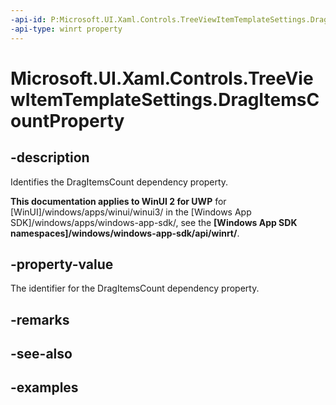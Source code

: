 ```yaml
---
-api-id: P:Microsoft.UI.Xaml.Controls.TreeViewItemTemplateSettings.DragItemsCountProperty
-api-type: winrt property
---
```

<!-- Property syntax.
public DependencyProperty DragItemsCountProperty { get; }
-->

# Microsoft.UI.Xaml.Controls.TreeViewItemTemplateSettings.DragItemsCountProperty


## -description

Identifies the DragItemsCount dependency property.


**This documentation applies to WinUI 2 for UWP** for [WinUI]/windows/apps/winui/winui3/ in the [Windows App SDK]/windows/apps/windows-app-sdk/, see the **[Windows App SDK namespaces]/windows/windows-app-sdk/api/winrt/**.

## -property-value

The identifier for the DragItemsCount dependency property.


## -remarks


## -see-also


## -examples


